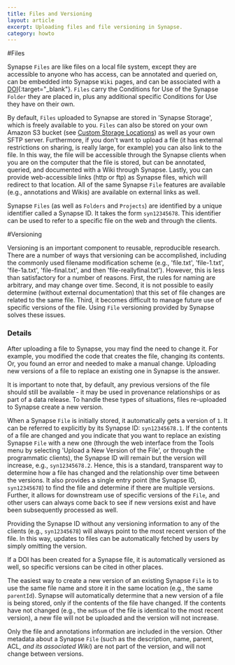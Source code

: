 ```yaml
---
title: Files and Versioning
layout: article
excerpt: Uploading files and file versioning in Synapse.
category: howto
---
```


#Files

Synapse `Files` are like files on a local file system, except they are accessible to anyone who has access, can be annotated and queried on, can be embedded into Synapse `Wiki` pages, and can be associated with a [DOI](https://en.wikipedia.org/wiki/Digital_object_identifier){:target="_blank"}. `Files` carry the Conditions for Use of the Synapse `Folder` they are placed in, plus any additional specific Conditions for Use they have on their own.

By default, `Files` uploaded to Synapse are stored in 'Synapse Storage', which is freely available to you. `Files` can also be stored on your own Amazon S3 bucket (see [Custom Storage Locations](/articles/custom_storage_location.html)) as well as your own SFTP server. Furthermore, if you don't want to upload a file (it has external restrictions on sharing, is really large, for example) you can also link to the file. In this way, the file will be accessible through the Synapse clients when you are on the computer that the file is stored, but can be annotated, queried, and documented with a Wiki through Synapse. Lastly, you can provide web-accessible links (http or ftp) as Synapse files, which will redirect to that location. All of the same Synapse `File` features are available (e.g., annotations and Wikis) are available on external links as well.

Synapse `Files` (as well as `Folders` and `Projects`) are identified by a unique identifier called a Synapse ID. It takes the form `syn12345678`. This identifier can be used to refer to a specific file on the web and through the clients.

#Versioning

Versioning is an important component to reusable, reproducible research. There are a number of ways that versioning can be accomplished, including the commonly used filename modification scheme (e.g., 'file.txt', 'file-1.txt', 'file-1a.txt', 'file-final.txt', and then 'file-reallyfinal.txt'). However, this is less than satisfactory for a number of reasons. First, the rules for naming are arbitrary, and may change over time. Second, it is not possible to easily determine (without external documentation) that this set of file changes are related to the same file. Third, it becomes difficult to manage future use of specific versions of the file. Using `File` versioning provided by Synapse solves these issues.

### Details

After uploading a file to Synapse, you may find the need to change it. For example, you modified the code that creates the file, changing its contents. Or, you found an error and needed to make a manual change. Uploading new versions of a file to replace an existing one in Synapse is the answer.

It is important to note that, by default, any previous versions of the file should still be available - it may be used in provenance relationships or as part of a data release. To handle these types of situations, files re-uploaded to Synapse create a new version.


When a Synapse `File` is initially stored, it automatically gets a version of `1`. It can be referred to explicitly by its Synapse ID: `syn12345678.1`. If the contents of a file are changed and you indicate that you want to replace an existing Synapse `File` with a new one (through the web interface from the Tools menu by selecting 'Upload a New Version of the File', or through the programmatic clients), the Synapse ID will remain but the version will increase, e.g., `syn12345678.2`. Hence, this is a standard, transparent way to determine how a file has changed and the relationship over time between the versions. It also provides a single entry point (the Synapse ID, `syn12345678`) to find the file and determine if there are multiple versions. Further, it allows for downstream use of specific versions of the `File`, and other users can always come back to see if new versions exist and have been subsequently processed as well.

Providing the Synapse ID without any versioning information to any of the clients (e.g., `syn12345678`) will always point to the most recent version of the file. In this way, updates to files can be automatically fetched by users by simply omitting the version.

If a DOI has been created for a Synapse file, it is automatically versioned as well, so specific versions can be cited in other places.

The easiest way to create a new version of an existing Synapse `File` is to use the same file name and store it in the same location (e.g., the same `parentId`). Synapse will automatically determine that a new version of a file is being stored, only if the contents of the file have changed. If the contents have not changed (e.g., the `md5sum` of the file is identical to the most recent version), a new file will not be uploaded and the version will not increase.

Only the file and annotations information are included in the version. Other metadata about a Synapse `File` (such as the description, name, parent, ACL, *and its associated Wiki*) are not part of the version, and will not change between versions.
